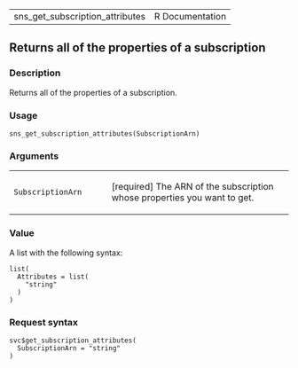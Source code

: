 <table style="width: 100%;">
<tbody>
<tr class="odd">
<td>sns_get_subscription_attributes</td>
<td style="text-align: right;">R Documentation</td>
</tr>
</tbody>
</table>

## Returns all of the properties of a subscription

### Description

Returns all of the properties of a subscription.

### Usage

    sns_get_subscription_attributes(SubscriptionArn)

### Arguments

<table>
<colgroup>
<col style="width: 35%" />
<col style="width: 65%" />
</colgroup>
<tbody>
<tr class="odd">
<td><code
id="sns_get_subscription_attributes_:_SubscriptionArn">SubscriptionArn</code></td>
<td><p>[required] The ARN of the subscription whose properties you want
to get.</p></td>
</tr>
</tbody>
</table>

### Value

A list with the following syntax:

    list(
      Attributes = list(
        "string"
      )
    )

### Request syntax

    svc$get_subscription_attributes(
      SubscriptionArn = "string"
    )
